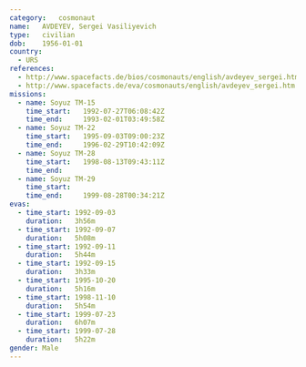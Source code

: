 ```yaml
---
category:	cosmonaut
name:	AVDEYEV, Sergei Vasiliyevich
type:	civilian
dob:	1956-01-01
country:
  - URS
references:
  - http://www.spacefacts.de/bios/cosmonauts/english/avdeyev_sergei.htm
  - http://www.spacefacts.de/eva/cosmonauts/english/avdeyev_sergei.htm
missions:
  - name: Soyuz TM-15
    time_start:   1992-07-27T06:08:42Z
    time_end:     1993-02-01T03:49:58Z
  - name: Soyuz TM-22
    time_start:   1995-09-03T09:00:23Z
    time_end:     1996-02-29T10:42:09Z
  - name: Soyuz TM-28
    time_start:   1998-08-13T09:43:11Z
    time_end:     
  - name: Soyuz TM-29
    time_start:   
    time_end:     1999-08-28T00:34:21Z
evas:
  - time_start: 1992-09-03
    duration:   3h56m
  - time_start: 1992-09-07
    duration:   5h08m
  - time_start: 1992-09-11
    duration:   5h44m
  - time_start: 1992-09-15
    duration:   3h33m
  - time_start: 1995-10-20
    duration:   5h16m
  - time_start: 1998-11-10
    duration:   5h54m
  - time_start: 1999-07-23
    duration:   6h07m
  - time_start: 1999-07-28
    duration:   5h22m
gender:	Male
---
```

